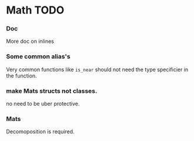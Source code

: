 # Math TODO


### Doc

More doc on inlines


### Some common alias's

Very common functions like `is_near` should not need the type specificier in
the function.


### make Mats structs not classes.

no need to be uber protective.


### Mats
Decomoposition is required.
